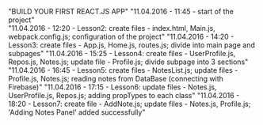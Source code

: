 "BUILD YOUR FIRST REACT.JS APP" 
"11.04.2016 - 11:45 - start of the project"  
"11.04.2016 - 12:20 - Lesson2: create files - index.html, Main.js, webpack.config.js; configuration of the project" 
"11.04.2016 - 14:20 - Lesson3: create files - App.js, Home.js, routes.js; divide into main page and subpages" 
"11.04.2016 - 15:25 - Lesson4: create files - UserProfile.js, Repos.js, Notes.js; update file - Profile.js; divide subpage into 3 sections" 
"11.04.2016 - 16:45 - Lesson5: create files - NotesList.js; update files - Profile.js, Notes.js; reading notes from DataBase (connecting with Firebase)" 
"11.04.2016 - 17:15 - Lesson6: update files - Notes.js, UserProfile.js, Repos.js; adding propTypes to each class" 
"11.04.2016 - 18:20 - Lesson7: create file - AddNote.js; update files - Notes.js, Profile.js; 'Adding Notes Panel' added successfully" 
